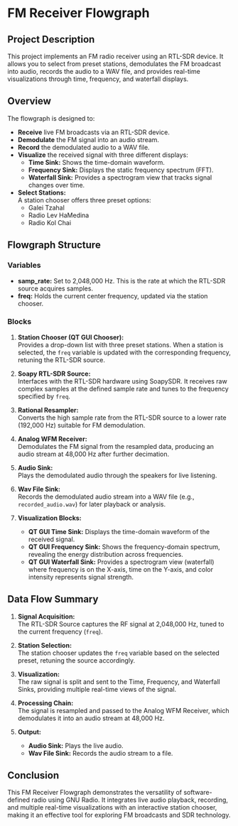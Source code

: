 # FM Receiver Flowgraph

## Project Description

This project implements an FM radio receiver using an RTL-SDR device. It allows you to select from preset stations, demodulates the FM broadcast into audio, records the audio to a WAV file, and provides real-time visualizations through time, frequency, and waterfall displays.

## Overview

The flowgraph is designed to:
- **Receive** live FM broadcasts via an RTL-SDR device.
- **Demodulate** the FM signal into an audio stream.
- **Record** the demodulated audio to a WAV file.
- **Visualize** the received signal with three different displays:
  - **Time Sink:** Shows the time-domain waveform.
  - **Frequency Sink:** Displays the static frequency spectrum (FFT).
  - **Waterfall Sink:** Provides a spectrogram view that tracks signal changes over time.
- **Select Stations:**  
  A station chooser offers three preset options:
  - Galei Tzahal 
  - Radio Lev HaMedina
  - Radio Kol Chai 

## Flowgraph Structure

### Variables
- **samp_rate:** Set to 2,048,000 Hz. This is the rate at which the RTL-SDR source acquires samples.
- **freq:** Holds the current center frequency, updated via the station chooser.

### Blocks

1. **Station Chooser (QT GUI Chooser):**  
   Provides a drop-down list with three preset stations. When a station is selected, the `freq` variable is updated with the corresponding frequency, retuning the RTL-SDR source.

2. **Soapy RTL-SDR Source:**  
   Interfaces with the RTL-SDR hardware using SoapySDR. It receives raw complex samples at the defined sample rate and tunes to the frequency specified by `freq`.

3. **Rational Resampler:**  
   Converts the high sample rate from the RTL-SDR source to a lower rate (192,000 Hz) suitable for FM demodulation.

4. **Analog WFM Receiver:**  
   Demodulates the FM signal from the resampled data, producing an audio stream at 48,000 Hz after further decimation.

5. **Audio Sink:**  
   Plays the demodulated audio through the speakers for live listening.

6. **Wav File Sink:**  
   Records the demodulated audio stream into a WAV file (e.g., `recorded_audio.wav`) for later playback or analysis.

7. **Visualization Blocks:**  
   - **QT GUI Time Sink:** Displays the time-domain waveform of the received signal.
   - **QT GUI Frequency Sink:** Shows the frequency-domain spectrum, revealing the energy distribution across frequencies.
   - **QT GUI Waterfall Sink:** Provides a spectrogram view (waterfall) where frequency is on the X-axis, time on the Y-axis, and color intensity represents signal strength.

## Data Flow Summary

1. **Signal Acquisition:**  
   The RTL-SDR Source captures the RF signal at 2,048,000 Hz, tuned to the current frequency (`freq`).

2. **Station Selection:**  
   The station chooser updates the `freq` variable based on the selected preset, retuning the source accordingly.

3. **Visualization:**  
   The raw signal is split and sent to the Time, Frequency, and Waterfall Sinks, providing multiple real-time views of the signal.

4. **Processing Chain:**  
   The signal is resampled and passed to the Analog WFM Receiver, which demodulates it into an audio stream at 48,000 Hz.

5. **Output:**  
   - **Audio Sink:** Plays the live audio.
   - **Wav File Sink:** Records the audio stream to a file.

## Conclusion

This FM Receiver Flowgraph demonstrates the versatility of software-defined radio using GNU Radio. It integrates live audio playback, recording, and multiple real-time visualizations with an interactive station chooser, making it an effective tool for exploring FM broadcasts and SDR technology.
